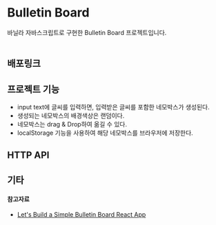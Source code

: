 # Bulletin Board

바닐라 자바스크립트로 구현한 Bulletin Board 프로젝트입니다. <br/> <br/>


## 배포링크

## 프로젝트 기능

- input text에 글씨를 입력하면, 입력받은 글씨를 포함한 네모박스가 생성된다.
- 생성되는 네모박스의 배경색상은 랜덤이다.
- 네모박스는 drag & Drop하여 옮길 수 있다.
- localStorage 기능을 사용하여 해당 네모박스를 브라우저에 저장한다.


## HTTP API


## 기타


#### 참고자료

- [Let's Build a Simple Bulletin Board React App](https://lo-victoria.com/lets-build-a-simple-bulletin-board-react-app)
